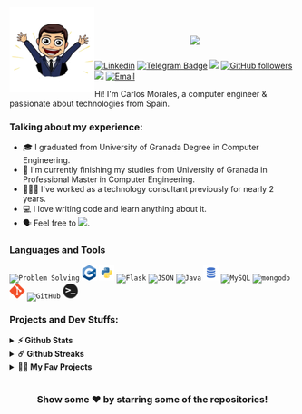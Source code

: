 <img align="left" width="150" height="150" alt="Dani Akash" src="https://raw.githubusercontent.com/Carlosma7/Carlosma7/main/profile_readme.png"/>
<h1 align="center">
  <a href="https://git.io/typing-svg">
    <img src="https://readme-typing-svg.herokuapp.com/?lines=Hello,+There!+👋;This+is+Carlos+Morales...;Nice+to+meet+you!&center=true&size=25">
  </a>
</h1>


[![Linkedin](https://img.shields.io/badge/-LinkedIn-blue?style=flat&logo=Linkedin&logoColor=white)](https://www.linkedin.com/in/carlos-morales-aguilera/) [![Telegram Badge](https://img.shields.io/badge/-Telegram-0088cc?style=flat-square&logo=Telegram&logoColor=white)](https://t.me/Carlosma7) ![](https://visitor-badge.glitch.me/badge?page_id=Carlosma7.Carlosma7&style=flat-square&color=0088cc) [![GitHub followers](https://img.shields.io/github/followers/Carlosma7.svg?style=social&label=Follow&maxAge=2592000)](https://github.com/Carlosma7?tab=followers) [![](https://gitwar.herokuapp.com/badge?username=Carlosma7&label=Gitwar%20Profile%20Score&style=for-the-badge&color=0088cc)](https://gitwar.herokuapp.com/) [![Email](https://img.shields.io/badge/Gmail-D14836?style=for-the-badge&logo=gmail&logoColor=white)](carlos7ma@gmail.com)


Hi! I'm Carlos Morales, a computer engineer & passionate about technologies from Spain.


### Talking about my experience:

* 🎓 I graduated from University of Granada Degree in Computer Engineering.
* 🔬 I'm currently finishing my studies from University of Granada in Professional Master in Computer Engineering.
* 👨🏻‍💻 I've worked as a technology consultant previously for nearly 2 years.
* 💻 I love writing code and learn anything about it.
* 🗣️ Feel free to ![](https://img.shields.io/badge/Ask%20me-anything-1abc9c.svg).

### Languages and Tools

<code><img title="Problem Solving" height="25" src="https://github.com/zumrudu-anka/zumrudu-anka/blob/master/images/problemSolving.png"></code>
<code><img title="C++" height="27" src="https://raw.githubusercontent.com/github/explore/80688e429a7d4ef2fca1e82350fe8e3517d3494d/topics/cpp/cpp.png" alt="cpp"></code>
<code><img title="Python" height="27" src="https://raw.githubusercontent.com/github/explore/80688e429a7d4ef2fca1e82350fe8e3517d3494d/topics/python/python.png" alt="python"></code>
<code><img title="Flask" height="25" src="https://github.com/zumrudu-anka/zumrudu-anka/blob/master/images/flask.png"></code>
<code><img title="JSON" height="25" src="https://github.com/zumrudu-anka/zumrudu-anka/blob/master/images/json.svg"></code>
<code><img title="Java" height="25" src="https://github.com/zumrudu-anka/zumrudu-anka/blob/master/images/java-original.svg"></code>
<code><img title="SQL" height="27" src="https://raw.githubusercontent.com/github/explore/80688e429a7d4ef2fca1e82350fe8e3517d3494d/topics/sql/sql.png" alt="sql"></code>
<code><img title="MySQL" height="25" src="https://github.com/zumrudu-anka/zumrudu-anka/blob/master/images/mysql.svg"></code>
<code><img title="MongoDB" height="27" src="https://encrypted-tbn0.gstatic.com/images?q=tbn%3AANd9GcSTTzPAw-55ssm1Im594xYZ9eRQu2JylrkYLg&usqp=CAU" alt="mongodb"></code>
<code><img title="Git" height="27" src="https://raw.githubusercontent.com/devicons/devicon/master/icons/git/git-original.svg" alt="git"></code>
<code><img title="GitHub" height="25" src="https://github.com/zumrudu-anka/zumrudu-anka/blob/master/images/github.svg"></code>
<code><img title="Terminal" height="27" src="https://raw.githubusercontent.com/github/explore/80688e429a7d4ef2fca1e82350fe8e3517d3494d/topics/terminal/terminal.png" alt="terminal"></code>

### Projects and Dev Stuffs:


<details>	
  <summary><b>⚡ Github Stats</b></summary>

  <br />
  <img height="180em" src="https://github-readme-stats.vercel.app/api?username=Carlosma7&theme=react&show_icons=true&hide_border=true&&count_private=true&include_all_commits=true" />
  <img height="180em" src="https://github-readme-stats.vercel.app/api/top-langs/?username=Carlosma7&theme=react&exclude_repo=KNN-Image-Classification&show_icons=true&hide_border=true&layout=compact&langs_count=8"/>
</details>

<details>	
  <summary><b>☄️ Github Streaks</b></summary>

  <br />
  <img height="180em" src="https://github-readme-streak-stats.herokuapp.com/?user=Carlosma7&theme=react&hide_border=true" />
</details>

<details>
  <summary><b>🧑‍🚀 My Fav Projects</b></summary>

  <br />
  <table>
    <thead align="center">
      <tr border: none;>
        <td><b>💻 Projects</b></td>
        <td><b>🌟 Stars</b></td>
        <td><b>🍴 Forks</b></td>
        <td><b>🐛 Issues</b></td>
        <td><b>🔔 Pull Requests</b></td>
        <td><b>👨‍💻 Language</b></td>
      </tr>
    </thead>
    <tbody>
      <tr>
	      <td><a href="https://github.com/Carlosma7/TFM-GrandQuiz"><b> 🎮 TFM-GrandQuiz</b></a></td>
        <td><img alt="Stars" src="https://img.shields.io/github/stars/Carlosma7/TFM-GrandQuiz?style=flat-square&labelColor=343b41"/></td>
        <td><img alt="Forks" src="https://img.shields.io/github/forks/Carlosma7/TFM-GrandQuiz?style=flat-square&labelColor=343b41"/></td>
        <td><img alt="Issues" src="https://img.shields.io/github/issues/Carlosma7/TFM-GrandQuiz?style=flat-square"/></td>
        <td><img alt="Pull Requests" src="https://img.shields.io/github/issues-pr/Carlosma7/TFM-GrandQuiz?style=flat-square"/></td>
        <td><img alt="Language" src="https://img.shields.io/github/languages/top/Carlosma7/TFM-GrandQuiz?style=flat-square"/></td>
      </tr>
      <tr>
	      <td><a href="https://github.com/Carlosma7/MedAuth"><b> 🏥 MedAuth</b></a></td>
        <td><img alt="Stars" src="https://img.shields.io/github/stars/Carlosma7/MedAuth?style=flat-square&labelColor=343b41"/></td>
        <td><img alt="Forks" src="https://img.shields.io/github/forks/Carlosma7/MedAuth?style=flat-square&labelColor=343b41"/></td>
        <td><img alt="Issues" src="https://img.shields.io/github/issues/Carlosma7/MedAuth?style=flat-square"/></td>
        <td><img alt="Pull Requests" src="https://img.shields.io/github/issues-pr/Carlosma7/MedAuth?style=flat-square"/></td>
        <td><img alt="Language" src="https://img.shields.io/github/languages/top/Carlosma7/MedAuth?style=flat-square"/></td>
      </tr>
      <tr>
	      <td><a href="https://github.com/Carlosma7/Twitter-Social-Analyzer"><b> 🐦 Twitter-Social-Analyzer</b></a></td>
        <td><img alt="Stars" src="https://img.shields.io/github/stars/Carlosma7/Twitter-Social-Analyzer?style=flat-square&labelColor=343b41"/></td>
        <td><img alt="Forks" src="https://img.shields.io/github/forks/Carlosma7/Twitter-Social-Analyzer?style=flat-square&labelColor=343b41"/></td>
        <td><img alt="Issues" src="https://img.shields.io/github/issues/Carlosma7/Twitter-Social-Analyzer?style=flat-square"/></td>
        <td><img alt="Pull Requests" src="https://img.shields.io/github/issues-pr/Carlosma7/Twitter-Social-Analyzer?style=flat-square"/></td>
        <td><img alt="Language" src="https://img.shields.io/github/languages/top/Carlosma7/Twitter-Social-Analyzer?style=flat-square"/></td>
      </tr>

    </tbody>
  </table>
  <br />
</details>

#

<div align="center">

### Show some ❤️ by starring some of the repositories!

</div>
